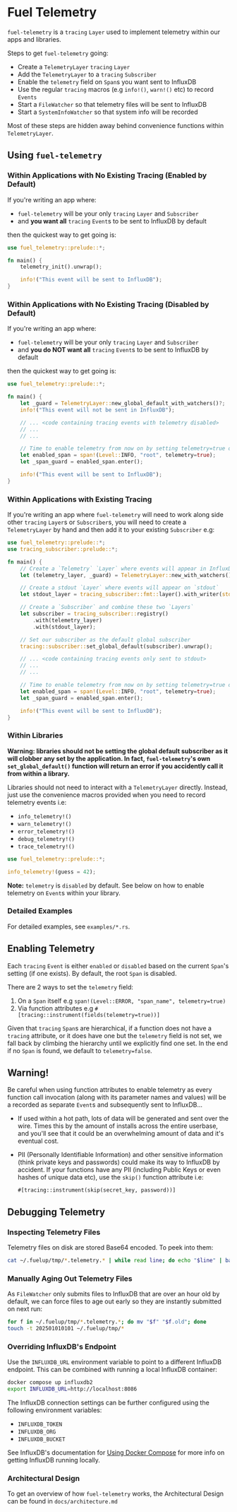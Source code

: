 
# Fuel Telemetry

`fuel-telemetry` is a `tracing` `Layer` used to implement telemetry within our
apps and libraries.

Steps to get `fuel-telemetry` going:

- Create a `TelemetryLayer` `tracing` `Layer`
- Add the `TelemetryLayer` to a `tracing` `Subscriber`
- Enable the `telemetry` field on `Span`s you want sent to InfluxDB
- Use the regular `tracing` macros (e.g `info!()`, `warn!()` etc) to record `Events`
- Start a `FileWatcher` so that telemetry files will be sent to InfluxDB
- Start a `SystemInfoWatcher` so that system info will be recorded

Most of these steps are hidden away behind convenience functions within `TelemetryLayer`.

## Using `fuel-telemetry`

### Within Applications with No Existing Tracing (Enabled by Default)

If you're writing an app where:

- `fuel-telemetry` will be your only `tracing` `Layer` and `Subscriber`
- and **you want all** `tracing` `Event`s to be sent to InfluxDB by default

then the quickest way to get going is:

```rust
use fuel_telemetry::prelude::*;

fn main() {
    telemetry_init().unwrap();

    info!("This event will be sent to InfluxDB");
}
```

### Within Applications with No Existing Tracing (Disabled by Default)

If you're writing an app where:
- `fuel-telemetry` will be your only `tracing` `Layer` and `Subscriber`
- and **you do NOT want all** `tracing` `Event`s to be sent to InfluxDB by default

then the quickest way to get going is:

```rust
use fuel_telemetry::prelude::*;

fn main() {
    let _guard = TelemetryLayer::new_global_default_with_watchers()?;
    info!("This event will not be sent in InfluxDB");

    // ... <code containing tracing events with telemetry disabled>
    // ...
    // ...

    // Time to enable telemetry from now on by setting telemetry=true on a `Span`
    let enabled_span = span!(Level::INFO, "root", telemetry=true);
    let _span_guard = enabled_span.enter();

    info!("This event will be sent to InfluxDB");
}
```

### Within Applications with Existing Tracing

If you're writing an app where `fuel-telemetry` will need to work along side
other `tracing` `Layer`s or `Subscriber`s, you will need to create a
`TelemetryLayer` by hand and then add it to your existing `Subscriber` e.g:

```rust
use fuel_telemetry::prelude::*;
use tracing_subscriber::prelude::*;

fn main() {
    // Create a `Telemetry` `Layer` where events will appear in InfluxDB
    let (telemetry_layer, _guard) = TelemetryLayer::new_with_watchers().unwrap();

    // Create a stdout `Layer` where events will appear on `stdout`
    let stdout_layer = tracing_subscriber::fmt::layer().with_writer(std::io::stdout);

    // Create a `Subscriber` and combine these two `Layers`
    let subscriber = tracing_subscriber::registry()
        .with(telemetry_layer)
        .with(stdout_layer);

    // Set our subscriber as the default global subscriber
    tracing::subscriber::set_global_default(subscriber).unwrap();

    // ... <code containing tracing events only sent to stdout>
    // ...
    // ...

    // Time to enable telemetry from now on by setting telemetry=true on a `Span`
    let enabled_span = span!(Level::INFO, "root", telemetry=true);
    let _span_guard = enabled_span.enter();

    info!("This event will be sent to InfluxDB");
}
```

### Within Libraries

**Warning: libraries should not be setting the global default subscriber as it
will clobber any set by the application. In fact, `fuel-telemetry`'s own
`set_global_default()` function will return an error if you accidently call it
from within a library.**

Libraries should not need to interact with a `TelemetryLayer` directly. Instead,
just use the convenience macros provided when you need to record telemetry
events i.e:

- `info_telemetry!()`
- `warn_telemetry!()`
- `error_telemetry!()`
- `debug_telemetry!()`
- `trace_telemetry!()`

```rust
use fuel_telemetry::prelude::*;

info_telemetry!(guess = 42);
```

**Note:** `telemetry` is `disabled` by default. See below on how to enable telemetry
on `Event`s within your library.

### Detailed Examples

For detailed examples, see `examples/*.rs`.

## Enabling Telemetry

Each `tracing` `Event` is either `enabled` or `disabled` based on the current
`Span`'s setting (if one exists). By default, the root `Span` is disabled.

There are 2 ways to set the `telemetry` field:

1. On a `Span` itself e.g `span!(Level::ERROR, "span_name", telemetry=true)`
1. Via function attributes e.g `#[tracing::instrument(fields(telemetry=true))]`

Given that `tracing` `Span`s are hierarchical, if a function does not have a
`tracing` attribute, or it does have one but the `telemetry` field is not set, we
fall back by climbing the hierarchy until we explicitly find one set. In the end
if no `Span` is found, we default to `telemetry=false`.

## Warning!

Be careful when using function attributes to enable telemetry as every function
call invocation (along with its parameter names and values) will be a recorded
as separate `Event`s and subsequently sent to InfluxDB...

* If used within a hot path, lots of data will be generated and sent over the
wire. Times this by the amount of installs across the entire userbase, and
you'll see that it could be an overwhelming amount of data and it's eventual
cost.

* PII (Personally Identifiable Information) and other sensitive information
  (think private keys and passwords) could make its way to InfluxDB by accident.
  If your functions have any PII (including Public Keys or even hashes of unique
  data etc), use the `skip()` function attribute i.e:

  `#[tracing::instrument(skip(secret_key, password))]`

## Debugging Telemetry

### Inspecting Telemetry Files

Telemetry files on disk are stored Base64 encoded. To peek into them:

```sh
cat ~/.fuelup/tmp/*.telemetry.* | while read line; do echo "$line" | base64 -d; echo; done
```

### Manually Aging Out Telemetry Files

As `FileWatcher` only submits files to InfluxDB that are over an hour old by
default, we can force files to age out early so they are instantly submitted
on next run:

```sh
for f in ~/.fuelup/tmp/*.telemetry.*; do mv "$f" "$f.old"; done
touch -t 202501010101 ~/.fuelup/tmp/*
```

### Overriding InfluxDB's Endpoint

Use the `INFLUXDB_URL` environment variable to point to a different InfluxDB
endpoint. This can be combined with running a local InfluxDB container:

```sh
docker compose up influxdb2
export INFLUXDB_URL=http://localhost:8086
```

The InfluxDB connection settings can be further configured using the following
environment variables:

- `INFLUXDB_TOKEN`
- `INFLUXDB_ORG`
- `INFLUXDB_BUCKET`

See InfluxDB's documentation for [Using Docker
Compose](https://docs.influxdata.com/influxdb/v2/install/use-docker-compose/)
for more info on getting InfluxDB running locally.

### Architectural Design

To get an overview of how `fuel-telemetry` works, the Architectural Design can
be found in `docs/architecture.md`